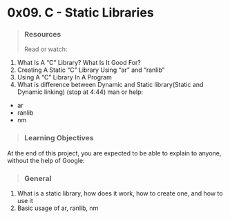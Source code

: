 # 0x09. C - Static Libraries

> ### Resources
> Read or watch:

1. What Is A “C” Library? What Is It Good For?
1. Creating A Static “C” Library Using “ar” and “ranlib”
1. Using A “C” Library In A Program
1. What is difference between Dynamic and Static library(Static and Dynamic linking) (stop at 4:44)
man or help:

* ar
* ranlib
* nm

> ### Learning Objectives
At the end of this project, you are expected to be able to explain to anyone, without the help of Google:

> ### General
1. What is a static library, how does it work, how to create one, and how to use it
1. Basic usage of ar, ranlib, nm
